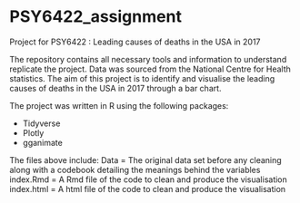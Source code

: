 # PSY6422_assignment

Project for PSY6422 : Leading causes of deaths in the USA in 2017

The repository contains all necessary tools and information to understand replicate the project. 
Data was sourced from the National Centre for Health statistics. The aim of this project is to identify and visualise the leading causes of deaths in the USA in 2017 through a bar chart. 

The project was written in R using the following packages:
-	Tidyverse
-	Plotly
-	gganimate

The files above include:
Data = The original data set before any cleaning along with a codebook detailing the meanings behind the variables
index.Rmd = A Rmd file of the code to clean and produce the visualisation
index.html = A html file of the code to clean and produce the visualisation


